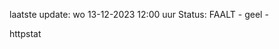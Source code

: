 laatste update: 
wo 13-12-2023 12:00   uur 
Status: FAALT - geel - 
<div class="service Y">httpstat</div>